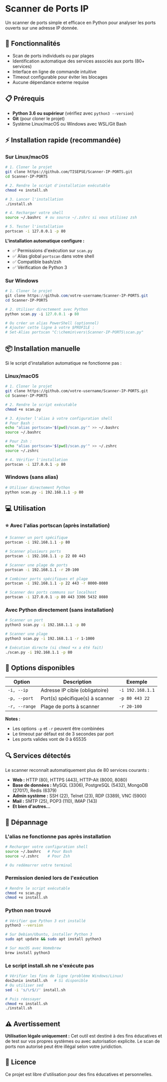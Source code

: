 # Scanner de Ports IP

Un scanner de ports simple et efficace en Python pour analyser les ports ouverts sur une adresse IP donnée.

## 🚀 Fonctionnalités

- Scan de ports individuels ou par plages
- Identification automatique des services associés aux ports (80+ services)
- Interface en ligne de commande intuitive
- Timeout configurable pour éviter les blocages
- Aucune dépendance externe requise

## 📋 Prérequis

- **Python 3.6 ou supérieur** (vérifiez avec `python3 --version`)
- **Git** (pour cloner le projet)
- Système Linux/macOS ou Windows avec WSL/Git Bash

## ⚡ Installation rapide (recommandée)

### Sur Linux/macOS

```bash
# 1. Cloner le projet
git clone https://github.com/TISEPSE/Scanner-IP-PORTS.git
cd Scanner-IP-PORTS

# 2. Rendre le script d'installation exécutable
chmod +x install.sh

# 3. Lancer l'installation
./install.sh

# 4. Recharger votre shell
source ~/.bashrc  # ou source ~/.zshrc si vous utilisez zsh

# 5. Tester l'installation
portscan -i 127.0.0.1 -p 80
```

**L'installation automatique configure :**
- ✅ Permissions d'exécution sur `scan.py`
- ✅ Alias global `portscan` dans votre shell
- ✅ Compatible bash/zsh
- ✅ Vérification de Python 3

### Sur Windows

```powershell
# 1. Cloner le projet
git clone https://github.com/votre-username/Scanner-IP-PORTS.git
cd Scanner-IP-PORTS

# 2. Utiliser directement avec Python
python scan.py -i 127.0.0.1 -p 80

# Ou créer un alias PowerShell (optionnel)
# Ajouter cette ligne à votre $PROFILE :
# Set-Alias portscan "C:\chemin\vers\Scanner-IP-PORTS\scan.py"
```

## 📦 Installation manuelle

Si le script d'installation automatique ne fonctionne pas :

### Linux/macOS

```bash
# 1. Cloner le projet
git clone https://github.com/votre-username/Scanner-IP-PORTS.git
cd Scanner-IP-PORTS

# 2. Rendre le script exécutable
chmod +x scan.py

# 3. Ajouter l'alias à votre configuration shell
# Pour Bash :
echo "alias portscan='$(pwd)/scan.py'" >> ~/.bashrc
source ~/.bashrc

# Pour Zsh :
echo "alias portscan='$(pwd)/scan.py'" >> ~/.zshrc
source ~/.zshrc

# 4. Vérifier l'installation
portscan -i 127.0.0.1 -p 80
```

### Windows (sans alias)

```bash
# Utiliser directement Python
python scan.py -i 192.168.1.1 -p 80
```

## 💻 Utilisation

### ⭐ Avec l'alias portscan (après installation)

```bash
# Scanner un port spécifique
portscan -i 192.168.1.1 -p 80

# Scanner plusieurs ports
portscan -i 192.168.1.1 -p 22 80 443

# Scanner une plage de ports
portscan -i 192.168.1.1 -r 20-100

# Combiner ports spécifiques et plage
portscan -i 192.168.1.1 -p 22 443 -r 8000-8080

# Scanner des ports communs sur localhost
portscan -i 127.0.0.1 -p 80 443 3306 5432 8080
```

### Avec Python directement (sans installation)

```bash
# Scanner un port
python3 scan.py -i 192.168.1.1 -p 80

# Scanner une plage
python3 scan.py -i 192.168.1.1 -r 1-1000

# Exécution directe (si chmod +x a été fait)
./scan.py -i 192.168.1.1 -p 80
```

## 📖 Options disponibles

| Option | Description | Exemple |
|--------|-------------|---------|
| `-i, --ip` | Adresse IP cible (obligatoire) | `-i 192.168.1.1` |
| `-p, --port` | Port(s) spécifique(s) à scanner | `-p 80 443 22` |
| `-r, --range` | Plage de ports à scanner | `-r 20-100` |

**Notes :**
- Les options `-p` et `-r` peuvent être combinées
- Le timeout par défaut est de 3 secondes par port
- Les ports valides vont de 0 à 65535

## 🔍 Services détectés

Le scanner reconnaît automatiquement plus de 80 services courants :
- **Web :** HTTP (80), HTTPS (443), HTTP-Alt (8000, 8080)
- **Base de données :** MySQL (3306), PostgreSQL (5432), MongoDB (27017), Redis (6379)
- **Admin système :** SSH (22), Telnet (23), RDP (3389), VNC (5900)
- **Mail :** SMTP (25), POP3 (110), IMAP (143)
- **Et bien d'autres...**

## 🐛 Dépannage

### L'alias ne fonctionne pas après installation

```bash
# Recharger votre configuration shell
source ~/.bashrc   # Pour Bash
source ~/.zshrc    # Pour Zsh

# Ou redémarrer votre terminal
```

### Permission denied lors de l'exécution

```bash
# Rendre le script exécutable
chmod +x scan.py
chmod +x install.sh
```

### Python non trouvé

```bash
# Vérifier que Python 3 est installé
python3 --version

# Sur Debian/Ubuntu, installer Python 3
sudo apt update && sudo apt install python3

# Sur macOS avec Homebrew
brew install python3
```

### Le script install.sh ne s'exécute pas

```bash
# Vérifier les fins de ligne (problème Windows/Linux)
dos2unix install.sh   # Si disponible
# Ou utiliser sed
sed -i 's/\r$//' install.sh

# Puis réessayer
chmod +x install.sh
./install.sh
```

## ⚠️ Avertissement

**Utilisation légale uniquement :** Cet outil est destiné à des fins éducatives et de test sur vos propres systèmes ou avec autorisation explicite. Le scan de ports non autorisé peut être illégal selon votre juridiction.

## 📄 Licence

Ce projet est libre d'utilisation pour des fins éducatives et personnelles.
